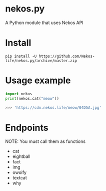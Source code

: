 # nekos.py
A Python module that uses Nekos API

# Install
```
pip install -U https://github.com/Nekos-life/nekos.py/archive/master.zip
```

# Usage example
```py
import nekos
print(nekos.cat("meow"))

>>> 'https://cdn.nekos.life/meow/04D5A.jpg'
```

# Endpoints
NOTE: You must call them as functions
- cat
- eightball
- fact
- img
- owoify
- textcat
- why

